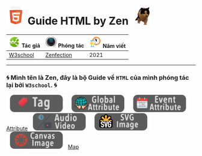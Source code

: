 # <img src="https://raw.githubusercontent.com/Zenfection/Image/master/2021/06/21-15-51-28-06-00-18-00-html5.gif" title="" alt="06-00-18-00-html5.gif" width="50"> Guide HTML by Zen <img src="https://raw.githubusercontent.com/Zenfection/Image/master/2021/06/21-15-51-48-13-14-13-12-08-15-27-06-cat_ready.gif" title="" alt="13-14-13-12-08-15-27-06-cat_ready.gif" width="50">

| ![15548dee143968fb4dabbc71016811d6icon  01png](https://raw.githubusercontent.com/Zenfection/Image/master/2021/02/22-21-46-55-15548dee143968fb4dabbc71016811d6_icon%20-%2001.png) Tác giả | ![zencat.png](https://raw.githubusercontent.com/Zenfection/Image/master/2021/02/22-21-50-29-zencat.png) Phóng tác | ![icons8-new_year's_eve.png](https://raw.githubusercontent.com/Zenfection/Image/master/2021/06/21-15-48-42-icons8-new_year's_eve.png) Năm viết |
| ---------------------------------------------------------------------------------------------------------------------------------------------------------------------------------------- | ----------------------------------------------------------------------------------------------------------------- | ---------------------------------------------------------------------------------------------------------------------------------------------- |
| [W3school](https://www.w3schools.com/html)                                                                                                                                               | [Zenfection](https://facebook.com/zenfection)                                                                     | 2021                                                                                                                                           |

---

### 🌀 Mình tên là Zen, đây là bộ Guide về `HTML` của mình phóng tác lại bởi `W3school`.  🌀

<div>
	<a href="https://github.com/Zenfection/HTML/blob/main/Reference/Tag.md"><img src="https://raw.githubusercontent.com/Zenfection/Image/master/2021/06/21-17-35-13-tag.png" width="160px"></a>
	<a href="https://github.com/Zenfection/HTML/blob/main/Reference/GlobalAttributes.md"><img src="https://raw.githubusercontent.com/Zenfection/Image/master/2021/06/21-17-39-11-globalAttribute.png" width="160px"></a>
	<a href="https://github.com/Zenfection/HTML/blob/main/Reference/EventAttributes.md"><img src="https://raw.githubusercontent.com/Zenfection/Image/master/2021/06/21-17-41-11-eventAttribute.png" width="160px"></a>
	<a href="https://github.com/Zenfection/HTML/blob/main/Reference/Attribute.md">Attribute</a>
    <a href="https://github.com/Zenfection/HTML/blob/main/Reference/AudioVideo.md"><img src="https://raw.githubusercontent.com/Zenfection/Image/master/2021/06/21-17-45-30-audiovideo.png" width="160px"></a>
	<a href="https://github.com/Zenfection/HTML/blob/main/Reference/SVG.md"><img src="https://raw.githubusercontent.com/Zenfection/Image/master/2021/06/21-17-50-15-svg.png" width="160px"></a>
	<a href="https://github.com/Zenfection/HTML/blob/main/Reference/Canvas.md"><img src="https://raw.githubusercontent.com/Zenfection/Image/master/2021/06/21-17-51-41-canvas.png" width="160px"></a>
	<a href="https://github.com/Zenfection/HTML/blob/main/Reference/Map.md">Map</a>
</div>
